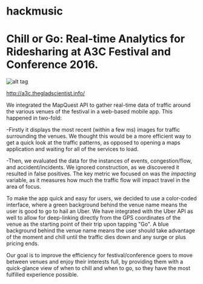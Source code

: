 # hackmusic

# Chill or Go: Real-time Analytics for Ridesharing at A3C Festival and Conference 2016.

![alt tag](https://github.com/thegladscientist/hackmusic/blob/master/assets/css/images/a3c-landingpage.jpeg)

http://a3c.thegladscientist.info/

We integrated the MapQuest API to gather real-time data of traffic around the various venues of the festival in a web-based mobile app. This happened in two-fold: 

-Firstly it displays the most recent (within a few ms) images for traffic surrounding the venues. We thought this would be a more efficient way to get a quick look at the traffic patterns, as opposed to opening a maps application and waiting for all of the services to load. 

-Then, we evaluated the data for the instances of events, congestion/flow, and accident/incidents. We ignored construction, as we discovered it resulted in false positives. The key metric we focused on was the *impacting* variable, as it measures how much the traffic flow will impact travel in the area of focus. 

To make the app quick and easy for users, we decided to use a color-coded interface, where a green background behind the venue name means the user is good to go to hail an Uber. We have integrated with the Uber API as well to allow for deep-linking directly from the GPS coordinates of the venue as the starting point of their trip upon tapping "Go". A blue background behind the venue name means the user should take advantage of the moment and chill until the traffic dies down and any surge or plus pricing ends.

Our goal is to improve the efficiency for festival/conference goers to move between venues and enjoy their interests full, by providing them with a quick-glance view of when to chill and when to go, so they have the most fulfilled experience possible. 



